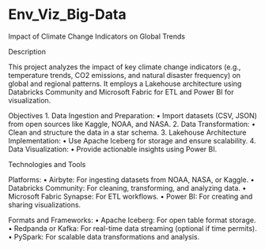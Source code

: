 # Env_Viz_Big-Data
Impact of Climate Change Indicators on Global Trends

Description

This project analyzes the impact of key climate change indicators (e.g., temperature trends, CO2 emissions, and natural disaster frequency) on global and regional patterns. It employs a Lakehouse architecture using Databricks Community and Microsoft Fabric for ETL and Power BI for visualization.

Objectives
	1.	Data Ingestion and Preparation:
	•	Import datasets (CSV, JSON) from open sources like Kaggle, NOAA, and NASA.
	2.	Data Transformation:
	•	Clean and structure the data in a star schema.
	3.	Lakehouse Architecture Implementation:
	•	Use Apache Iceberg for storage and ensure scalability.
	4.	Data Visualization:
	•	Provide actionable insights using Power BI.

Technologies and Tools

Platforms:
	•	Airbyte: For ingesting datasets from NOAA, NASA, or Kaggle.
	•	Databricks Community: For cleaning, transforming, and analyzing data.
	•	Microsoft Fabric Synapse: For ETL workflows.
	•	Power BI: For creating and sharing visualizations.

Formats and Frameworks:
	•	Apache Iceberg: For open table format storage.
	•	Redpanda or Kafka: For real-time data streaming (optional if time permits).
	•	PySpark: For scalable data transformations and analysis.